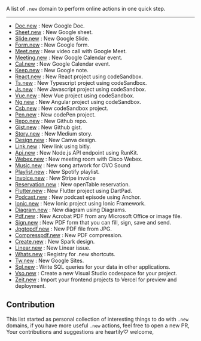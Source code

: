 A list of `.new` domain to perform online actions in one quick step.

<hr>

- [Doc.new](https://doc.new) : New Google Doc.
- [Sheet.new](https://sheet.new) : New Google sheet.
- [Slide.new](https://slide.new) : New Google Slide.
- [Form.new](https://form.new) : New Google form.
- [Meet.new](https://meet.new) : New video call with Google Meet.
- [Meeting.new](https://meeting.new) : New Google Calendar event.
- [Cal.new](https://cal.new) : New Google Calendar event.
- [Keep.new](https://keep.new) : New Google note.
- [React.new](https://react.new) : New React project using codeSandbox.
- [Ts.new](https://ts.new) : New Typescript project using codeSandbox.
- [Js.new](https://js.new) : New Javascript project using codeSandbox.
- [Vue.new](https://vue.new) : New Vue project using codeSandbox.
- [Ng.new](https://ng.new) : New Angular project using codeSandbox.
- [Csb.new](https://csb.new) : New codeSandbox project.
- [Pen.new](https://pen.new) : New codePen project.
- [Repo.new](https://repo.new) : New Github repo.
- [Gist.new](https://gist.new) : New Github gist.
- [Story.new](https://story.new) : New Medium story.
- [Design.new](https://design.new) : New Canva design.
- [Link.new](https://link.new) : New link using bitly.
- [Api.new](https://api.new) : New Node.js API endpoint using RunKit.
- [Webex.new](https://Webex.new) : New meeting room with Cisco Webex.
- [Music.new](https://Music.new) : New song artwork for OVO Sound
- [Playlist.new](https://Playlist.new) : New Spotify playlist.
- [Invoice.new](https://Invoice.new) : New Stripe invoice
- [Reservation.new](https://reservation.new) : New openTable reservation.
- [Flutter.new](https://flutter.new) : New Flutter project using DartPad.
- [Podcast.new](https://podcast.new) : New podcast episode using Anchor.
- [Ionic.new](https://ionic.new) : New Ionic project using Ionic Framework.
- [Diagram.new](https://diagram.new) : New diagram using Diagrams.
- [Pdf.new](https://pdf.new) : New Acrobat PDF from any Microsoft Office or image file.
- [Sign.new](https://sign.new) : New PDF form that you can fill, sign, save and send.
- [Jpgtopdf.new](https://jpgtopdf.new) : New PDF file from JPG.
- [Compresspdf.new](https://compresspdf.new) : New PDF compression.
- [Create.new](https://create.new) : New Spark design.
- [Linear.new](https://linear.new) : New Linear issue.
- [Whats.new](https://whats.new) : Registry for .new shortcuts.
- [Tw.new](https://tw.new) : New Google Sites.
- [Sql.new](https://sql.new) : Write SQL queries for your data in other applications.
- [Vso.new](https://vso.new) : Create a new Visual Studio codespace for your project.
- [Zeit.new](https://zeit.new) : Import your frontend projects to Vercel for preview and deployment.

## Contribution

This list started as personal collection of interesting things to do with `.new` domains, if you have more useful `.new` actions, feel free to open a new PR, Your contributions and suggestions are heartily♡ welcome,
